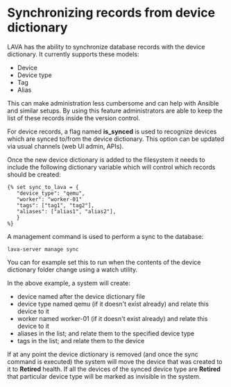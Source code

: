 # Synchronizing records from device dictionary

LAVA has the ability to synchronize database records with the device
dictionary. It currently supports these models:

* Device
* Device type
* Tag
* Alias

This can make administration less cumbersome and can help with Ansible and
similar setups. By using this feature administrators are able to keep the list
of these records inside the version control.

For device records, a flag named **is_synced** is used to recognize devices
which are synced to/from the device dictionary. This option can be updated via
usual channels (web UI admin, APIs).

Once the new device dictionary is added to the filesystem it needs to include
the following dictionary variable which will control which records should be
created:

```jinja
{% set sync_to_lava = {
   "device_type": "qemu",
   "worker": "worker-01"
   "tags": ["tag1", "tag2"],
   "aliases": ["alias1", "alias2"],
   }
%}
```

A management command is used to perform a sync to the database:

```shell tab="debian"
lava-server manage sync
 ```

You can for example set this to run when the contents of the device dictionary
folder change using a watch utility.

In the above example, a system will create:

* device named after the device dictionary file
* device type named qemu (if it doesn't exist already) and relate this device to it
* worker named worker-01 (if it doesn't exist already) and relate this device to it
* aliases in the list; and relate them to the specified device type
* tags in the list; and relate them to the device

If at any point the device dictionary is removed (and once the sync command is
executed) the system will move the device that was created to it to **Retired**
health. If all the devices of the synced device type are **Retired** that
particular device type will be marked as invisible in the system.
